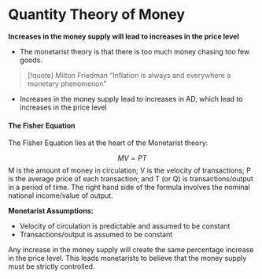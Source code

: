 # Quantity Theory of Money


**Increases in the money supply will lead to increases in the price level**

- The monetarist theory is that there is too much money chasing too few goods. 

> [!quote] Milton Friedman 
> “Inflation is always and everywhere a monetary phenomenon”

- Increases in the money supply lead to increases in AD, which lead to increases in the price level

#### The Fisher Equation

The Fisher Equation lies at the heart of the Monetarist theory:

$$MV = PT$$
M is the amount of money in circulation; V is the velocity of transactions; P is the average price of each transaction; and T (or Q) is transactions/output in a period of time. The right hand side of the formula involves the nominal national income/value of output.

**Monetarist Assumptions:**

- Velocity of circulation is predictable and assumed to be constant
- Transactions/output is assumed to be constant

Any increase in the money supply will create the same percentage increase in the price level. This leads monetarists to believe that the money supply must be strictly controlled.

